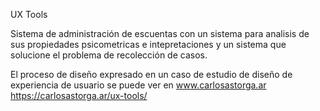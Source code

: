 UX Tools

Sistema de administración de escuentas con un sistema para analisis de sus propiedades psicometricas e intepretaciones y un sistema que solucione el problema de recolección de casos.

El proceso de diseño expresado en un caso de estudio de diseño de experiencia de usuario se puede ver en [www.carlosastorga.ar ](https://carlosastorga.ar/ux-tools/)https://carlosastorga.ar/ux-tools/
